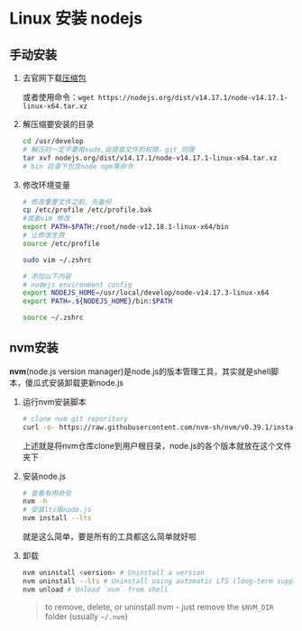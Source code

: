 # Linux 安装 nodejs

## 手动安装

1. 去官网下载[压缩包](https://nodejs.org/en/download/)

   或者使用命令：`wget https://nodejs.org/dist/v14.17.1/node-v14.17.1-linux-x64.tar.xz`

2. 解压缩要安装的目录

   ```bash
   cd /usr/develop
   # 解压时一定不要用sudo,会提高文件的权限，git 同理
   tar xvf nodejs.org/dist/v14.17.1/node-v14.17.1-linux-x64.tar.xz
   # bin 目录下包含node npm等命令
   ```

3. 修改环境变量

   ```bash
   # 修改重要文件之前，先备份
   cp /etc/profile /etc/profile.bak
   #或者vim 修改
   export PATH=$PATH:/root/node-v12.18.1-linux-x64/bin
   # 让修改生效
   source /etc/profile
   
   sudo vim ~/.zshrc
   
   # 添加以下内容
   # nodejs environment config
   export NODEJS_HOME=/usr/local/develop/node-v14.17.3-linux-x64
   export PATH=.${NODEJS_HOME}/bin:$PATH
   
   source ~/.zshrc
   ```

## nvm安装

**nvm**(node.js version manager)是node.js的版本管理工具，其实就是shell脚本，傻瓜式安装卸载更新node.js

1. 运行nvm安装脚本

   ```bash
   # clone nvm git reporitory
   curl -o- https://raw.githubusercontent.com/nvm-sh/nvm/v0.39.1/install.sh | bash
   ```

   上述就是将nvm仓库clone到用户根目录，node.js的各个版本就放在这个文件夹下

2. 安装node.js

   ```bash
   # 查看有用命令 
   nvm -h
   # 安装lts版node.js
   nvm install --lts
   ```

   就是这么简单，要是所有的工具都这么简单就好啦

3. 卸载

   ```bash
   nvm uninstall <version> # Uninstall a version
   nvm uninstall --lts # Uninstall using automatic LTS (long-term support) alias `lts/*`, if available.
   nvm unload # Unload `nvm` from shell
   ```

   > to remove, delete, or uninstall nvm - just remove the `$NVM_DIR` folder (usually `~/.nvm`)
